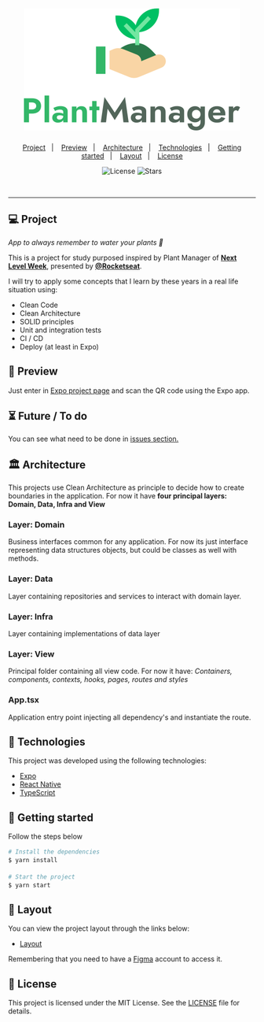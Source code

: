 <h1 align="center">
    <img alt="PlantManager" title="PlantManager" src=".github/logo.svg" />
</h1>

<p align="center">
  <a href="#-project">Project</a>&nbsp;&nbsp;&nbsp;|&nbsp;&nbsp;&nbsp;
  <a href="#-preview">Preview</a>&nbsp;&nbsp;&nbsp;|&nbsp;&nbsp;&nbsp;
  <a href="#-architecture">Architecture</a>&nbsp;&nbsp;&nbsp;|&nbsp;&nbsp;&nbsp;
  <a href="#technologies">Technologies</a>&nbsp;&nbsp;&nbsp;|&nbsp;&nbsp;&nbsp;
  <a href="#-layout">Getting started</a>&nbsp;&nbsp;&nbsp;|&nbsp;&nbsp;&nbsp;
  <a href="#-layout">Layout</a>&nbsp;&nbsp;&nbsp;|&nbsp;&nbsp;&nbsp;
  <a href="#-license">License</a>
</p>

<p align="center">
  <img  src="https://img.shields.io/static/v1?label=license&message=MIT&color=FFFFFF&labelColor=32B768" alt="License"> 
  <img src="https://img.shields.io/github/stars/jonyw4/plant-manager?label=stars&message=MIT&color=FFFFFF&labelColor=32B768" alt="Stars">
</p>

<br>

---

## 💻 Project

*App to always remember to water your plants 🌱*

This is a project for study purposed inspired by Plant Manager of **[Next Level Week](https://nextlevelweek.com/)**, presented by **[@Rocketseat](https://github.com/Rocketseat)**. 

I will try to apply some concepts that I learn by these years in a real life situation using:

- Clean Code
- Clean Architecture
- SOLID principles
- Unit and integration tests
- CI / CD
- Deploy (at least in Expo)

## 📱 Preview
Just enter in [Expo project page](https://expo.io/@jonycelio/projects/plantmanager) and scan the QR code using the Expo app.

## ⏳ Future / To do
You can see what need to be done in [issues section.](https://github.com/jonyw4/plant-manager/issues)


## 🏛 Architecture

This projects use Clean Architecture as principle to decide how to create boundaries in the application.
For now it have **four principal layers: Domain, Data, Infra and View**

### Layer: Domain
Business interfaces common for any application. For now its just interface representing data structures objects, but could be classes as well with methods.

### Layer: Data
Layer containing repositories and services to interact with domain layer. 

### Layer: Infra
Layer containing implementations of data layer

### Layer: View
Principal folder containing all view code. 
For now it have: *Containers, components, contexts, hooks, pages, routes and styles*

### App.tsx
Application entry point injecting all dependency's and instantiate the route.


## 🧪 Technologies

This project was developed using the following technologies:

- [Expo](https://expo.io/)
- [React Native](https://reactnative.dev/)
- [TypeScript](https://www.typescriptlang.org/)

## 🚀 Getting started


Follow the steps below
```bash
# Install the dependencies
$ yarn install

# Start the project
$ yarn start
```

## 🔖 Layout

You can view the project layout through the links below:

- [Layout](https://www.figma.com/file/IhQRtrOZdu3TrvkPYREzOy/PlantManager) 

Remembering that you need to have a [Figma](http://figma.com/) account to access it.

## 📝 License

This project is licensed under the MIT License. See the [LICENSE](LICENSE.md) file for details.
